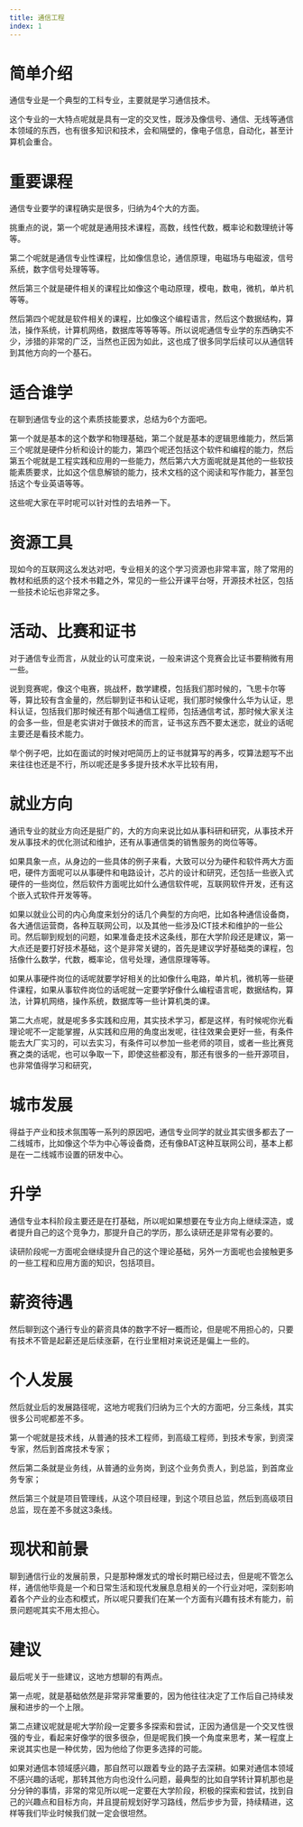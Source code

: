```yaml
---
title: 通信工程
index: 1
---
```


# 简单介绍

通信专业是一个典型的工科专业，主要就是学习通信技术。

这个专业的一大特点呢就是具有一定的交叉性，既涉及像信号、通信、无线等通信本领域的东西，也有很多知识和技术，会和隔壁的，像电子信息，自动化，甚至计算机会重合。

# 重要课程

通信专业要学的课程确实是很多，归纳为4个大的方面。

挑重点的说，第一个呢就是通用技术课程，高数，线性代数，概率论和数理统计等等。

第二个呢就是通信专业性课程，比如像信息论，通信原理，电磁场与电磁波，信号系统，数字信号处理等等。

然后第三个就是硬件相关的课程比如像这个电动原理，模电，数电，微机，单片机等等。

然后第四个呢就是软件相关的课程，比如像这个编程语言，然后这个数据结构，算法，操作系统，计算机网络，数据库等等等等。所以说呢通信专业学的东西确实不少，涉猎的非常的广泛，当然也正因为如此，这也成了很多同学后续可以从通信转到其他方向的一个基石。

# 适合谁学

在聊到通信专业的这个素质技能要求，总结为6个方面吧。

第一个就是基本的这个数学和物理基础，第二个就是基本的逻辑思维能力，然后第三个呢就是硬件分析和设计的能力，第四个呢还包括这个软件和编程的能力，然后第五个呢就是工程实践和应用的一些能力，然后第六大方面呢就是其他的一些软技能素质要求，比如这个信息解锁的能力，技术文档的这个阅读和写作能力，甚至包括这个专业英语等等。

这些呢大家在平时呢可以针对性的去培养一下。

# 资源工具

现如今的互联网这么发达对吧，专业相关的这个学习资源也非常丰富，除了常用的教材和纸质的这个技术书籍之外，常见的一些公开课平台呀，开源技术社区，包括一些技术论坛也非常之多。

# 活动、比赛和证书

对于通信专业而言，从就业的认可度来说，一般来讲这个竞赛会比证书要稍微有用一些。

说到竞赛呢，像这个电赛，挑战杯，数学建模，包括我们那时候的，飞思卡尔等等，算比较有含金量的，然后聊到证书和认证呢，我们那时候像什么华为认证，思科认证，包括我们那时候还有那个叫通信工程师，包括通信考试，那时候大家关注的会多一些，但是老实讲对于做技术的而言，证书这东西不要太迷恋，就业的话呢主要还是看技术能力。

举个例子吧，比如在面试的时候对吧简历上的证书就算写的再多，哎算法题写不出来往往也还是不行，所以呢还是多多提升技术水平比较有用，

# 就业方向

通讯专业的就业方向还是挺广的，大的方向来说比如从事科研和研究，从事技术开发从事技术的优化测试和维护，还有从事通信类的销售服务的岗位等等。

如果具象一点，从身边的一些具体的例子来看，大致可以分为硬件和软件两大方面吧，硬件方面呢可以从事硬件和电路设计，芯片的设计和研究，还包括一些嵌入式硬件的一些岗位，然后软件方面呢比如什么通信软件呢，互联网软件开发，还有这个嵌入式软件开发等等。

如果以就业公司的内心角度来划分的话几个典型的方向吧，比如各种通信设备商，各大通信运营商，各种互联网公司，以及其他一些涉及ICT技术和维护的一些公司。然后聊到规划的问题，如果准备走技术这条线，那在大学阶段还是建议，第一大点还是要打好技术基础，这个是非常关键的，首先是建议学好基础类的课程，包括像什么数学，代数，概率论，信号处理，通信原理等等。

如果从事硬件岗位的话呢就要学好相关的比如像什么电路，单片机，微机等一些硬件课程，如果从事软件岗位的话呢就一定要学好像什么编程语言呢，数据结构，算法，计算机网络，操作系统，数据库等一些计算机类的课。

第二大点呢，就是呢多多实践和应用，其实技术学习，都是这样，有时候呢你光看理论呢不一定能掌握，从实践和应用的角度出发呢，往往效果会更好一些，有条件能去大厂实习的，可以去实习，有条件可以参加一些老师的项目，或者一些比赛竞赛之类的话呢，也可以争取一下，即使这些都没有，那还有很多的一些开源项目，也非常值得学习和研究，

# 城市发展

得益于产业和技术氛围等一系列的原因吧，通信专业同学的就业其实很多都去了一二线城市，比如像这个华为中心等设备商，还有像BAT这种互联网公司，基本上都是在一二线城市设置的研发中心。

# 升学

通信专业本科阶段主要还是在打基础，所以呢如果想要在专业方向上继续深造，或者提升自己的这个竞争力，那提升自己的学历，那么读研还是非常有必要的。

读研阶段呢一方面呢会继续提升自己的这个理论基础，另外一方面呢也会接触更多的一些工程和应用方面的知识，包括项目。

# 薪资待遇

然后聊到这个通行专业的薪资具体的数字不好一概而论，但是呢不用担心的，只要有技术不管是起薪还是后续涨薪，在行业里相对来说还是偏上一些的。

# 个人发展

然后就业后的发展路径呢，这地方呢我们归纳为三个大的方面吧，分三条线，其实很多公司呢都差不多。

第一个呢就是技术线，从普通的技术工程师，到高级工程师，到技术专家，到资深专家，然后到首席技术专家；

然后第二条就是业务线，从普通的业务岗，到这个业务负责人，到总监，到首席业务专家；

然后第三个就是项目管理线，从这个项目经理，到这个项目总监，然后到高级项目总监，现在差不多就这3条线。

# 现状和前景

聊到通信行业的发展前景，只是那种爆发式的增长时期已经过去，但是呢不管怎么样，通信他毕竟是一个和日常生活和现代发展息息相关的一个行业对吧，深刻影响着各个产业的业态和模式，所以呢只要我们在某一个方面有兴趣有技术有能力，前景问题呢其实不用太担心。

# 建议

最后呢关于一些建议，这地方想聊的有两点。

第一点呢，就是基础依然是非常非常重要的，因为他往往决定了工作后自己持续发展和进步的一个上限。

第二点建议呢就是呢大学阶段一定要多多探索和尝试，正因为通信是一个交叉性很强的专业，看起来好像学的很多很杂，但是呢我们换一个角度来思考，某一程度上来说其实也是一种优势，因为他给了你更多选择的可能。

如果对通信本领域感兴趣，那自然可以跟着专业的路子去深耕。如果对通信本领域不感兴趣的话呢，那转其他方向也没什么问题，最典型的比如自学转计算机那也是分分钟的事情，非常的常见所以呢一定要在大学阶段，积极的探索和尝试，找到自己的兴趣点和目标方向，并且提前规划好学习路线，然后步步为营，持续精进，这样等我们毕业时候我们就一定会很坦然。